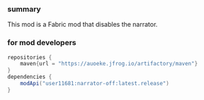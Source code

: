 ### summary
This mod is a Fabric mod that disables the narrator.

### for mod developers
```groovy
repositories {
    maven{url = "https://auoeke.jfrog.io/artifactory/maven"}
}
dependencies {
    modApi("user11681:narrator-off:latest.release")
}
```
